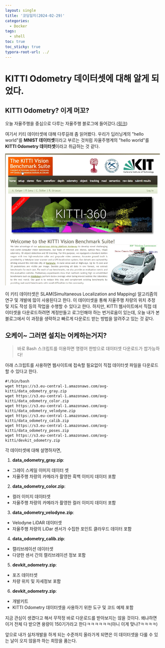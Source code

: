 ```yaml
---
layout: single
title: '코딩일지(2024-02-29)'
categories:
  - Docker
tags:
  - shell
toc: true
toc_sticky: true
typora-root-url: ../
---
```


# KITTI Odometry 데이터셋에 대해 알게 되었다.



## KITTI Odometry? 이게 머꼬?

오늘 자율주행을 중심으로 다루는 자율주행 블로그에 들어갔다.([링크](https://www.cv-learn.com/20240304-fast-kitti-download/))

여기서 키티 데이터셋에 대해 다루길래 좀 읽어봤다. 우리가 딥러닝계의 "hello world"를 **MNIST 데이터셋**이라고 부르는 것처럼 자율주행계의 "hello world"를 **KITTI Odometry 데이터셋**이라고 취급하는 것 같다.

![brave_Q7oL4hWitV](/images/2024-02-29-codinglog(44)/brave_Q7oL4hWitV.webp)

이 키티 데이터셋은 SLAM(Simultaneous Localization and Mapping) 알고리즘의 연구 및 개발에 많이 사용된다고 한다. 이 데이터셋을 통해 자율주행 차량의 위치 추정 및 지도 작성 등의 작업을 수행할 수 있다고 한다. 하지만, KITTI 웹사이트에서 직접 데이터셋을 다운로드하려면 계정만들고 로그인해야 하는 번거로움이 있는데, 오늘 내가 본 블로그에서 이 과정을 생략하고 빠르게 다운로드 받는 방법을 알려주고 있는 것 같다. 



## 오케이~ 그러면 설치는 어케하는거지?

> 바로 Bash 스크립트를 이용하면 명령어 한방으로 데이터셋 다운로드가 쌉가능하다!

아래 스크립트를 사용하면 웹사이트에 접속할 필요없이 직접 데이터셋 파일을 다운로드 할 수 있다고 한다.

```shell
#!/bin/bash
wget https://s3.eu-central-1.amazonaws.com/avg-kitti/data_odometry_gray.zip
wget https://s3.eu-central-1.amazonaws.com/avg-kitti/data_odometry_color.zip
wget https://s3.eu-central-1.amazonaws.com/avg-kitti/data_odometry_velodyne.zip
wget https://s3.eu-central-1.amazonaws.com/avg-kitti/data_odometry_calib.zip
wget https://s3.eu-central-1.amazonaws.com/avg-kitti/data_odometry_poses.zip
wget https://s3.eu-central-1.amazonaws.com/avg-kitti/devkit_odometry.zip
```

각 데이터셋에 대해 설명하자면,

1. **data_odometry_gray.zip**:

- 그레이 스케일 이미지 데이터 셋
- 자율주행 차량의 카메라가 촬영한 흑백 이미지 데이터 포함

2. **data_odometry_color.zip**:

- 컬러 이미지 데이터셋
- 자율주행 차량의 카메라가 촬영한 컬러 이미지 데이터 포함

3. **data_odometry_velodyne.zip**:

- Velodyne LiDAR 데이터셋
- 자율주행 차량의 LiDar 센서가 수집한 포인트 클라우드 데이터 포함

4. **data_odometry_calib.zip**:

- 캘리브레이션 데이터셋
- 다양한 센서 간의 캘리브레이션 정보 포함

5. **devkit_odometry.zip**:

- 포즈 데이터셋
- 차량 위치 및 자세정보 포함

6. **devkit_odometry.zip**:

- 개발키트
- KITTI Odometry 데이터셋을 사용하기 위한 도구 및 코드 예제 포함



지금 관심이 생겼다고 해서 무작정 바로 다운로드를 받아보지는 않을 것이다. 왜냐하면 이거 전체 다 받으면 용량이 150기가라고 한다ㅋㅋㅋㅋㅋㅋ(아니 이게 맞나?ㅋㅋㅋㅋ)

앞으로 내가 실차개발을 하게 되는 수준까지 올라가게 되면은 이 데이터셋을 다룰 수 있는 날이 오지 않을까 하는 희망을 품는다.







